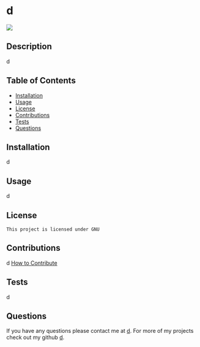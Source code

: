 # d 

  <img src="https://img.shields.io/badge/License-GNU-blue.svg"/>


  ## Description
  d

  ## Table of Contents
  * [Installation](#installation)
  * [Usage](#usage)
  * [License](#license)
  * [Contributions](#contributions)
  * [Tests](#tests)
  * [Questions](#questions)

  ## Installation
  d

  ## Usage
  d

  ## License
    
    This project is licensed under GNU

  ## Contributions
  d
  [How to Contribute](https://www.contributor-covenant.org/)
  
  ## Tests
  d
  
  ## Questions
  If you have any questions please contact me at [d](mailto:d).
  For more of my projects check out my github [d](https://github.com/d).
